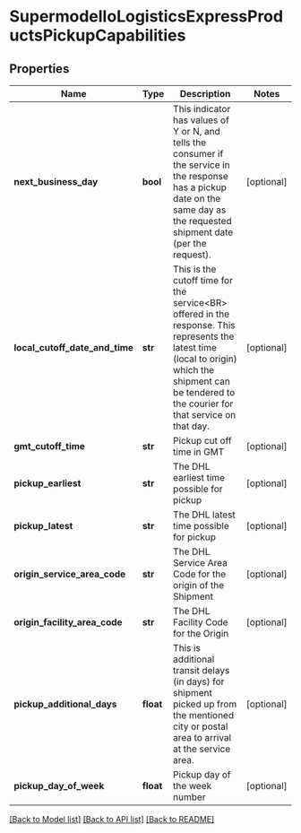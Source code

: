 # SupermodelIoLogisticsExpressProductsPickupCapabilities

## Properties
Name | Type | Description | Notes
------------ | ------------- | ------------- | -------------
**next_business_day** | **bool** | This indicator has values of Y or N, and tells the consumer if the service in the response has a pickup date on the same day as the requested shipment date (per the request). | [optional] 
**local_cutoff_date_and_time** | **str** | This is the cutoff time for the service&lt;BR&gt;                offered in the response. This represents the latest time (local to origin) which the shipment can be tendered to the courier for that service on that day. | [optional] 
**gmt_cutoff_time** | **str** | Pickup cut off time in GMT | [optional] 
**pickup_earliest** | **str** | The DHL earliest time possible for pickup | [optional] 
**pickup_latest** | **str** | The DHL latest time possible for pickup | [optional] 
**origin_service_area_code** | **str** | The DHL Service Area Code for the origin of the Shipment | [optional] 
**origin_facility_area_code** | **str** | The DHL Facility Code for the Origin | [optional] 
**pickup_additional_days** | **float** | This is additional transit delays (in days) for shipment picked up from the mentioned city or postal area to arrival at the service area. | [optional] 
**pickup_day_of_week** | **float** | Pickup day of the week number | [optional] 

[[Back to Model list]](../README.md#documentation-for-models) [[Back to API list]](../README.md#documentation-for-api-endpoints) [[Back to README]](../README.md)

